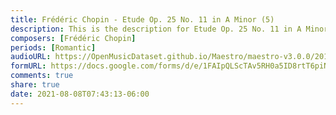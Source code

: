 ```yaml
---
title: Frédéric Chopin - Etude Op. 25 No. 11 in A Minor (5)
description: This is the description for Etude Op. 25 No. 11 in A Minor by Frédéric Chopin
composers: [Frédéric Chopin]
periods: [Romantic]
audioURL: https://OpenMusicDataset.github.io/Maestro/maestro-v3.0.0/2011/MIDI-Unprocessed_17_R1_2011_MID--AUDIO_R1-D7_04_Track04_wav.midi
formURL: https://docs.google.com/forms/d/e/1FAIpQLScTAv5RH0a5ID8rtT6piNfgJKlLpInfaDtasEzTFvuVt0st-A/viewform
comments: true
share: true
date: 2021-08-08T07:43:13-06:00
---
```

